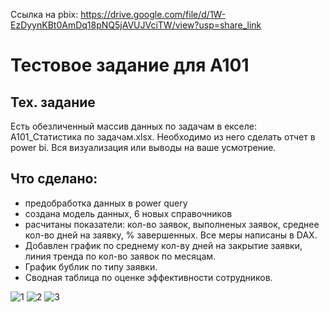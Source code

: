 Ссылка на pbix: https://drive.google.com/file/d/1W-EzDyynKBt0AmDq18pNQ5jAVUJVciTW/view?usp=share_link

# Тестовое задание для A101

## Тех. задание

Есть обезличенный массив данных по задачам в екселе: A101_Статистика по задачам.xlsx.
Необходимо из него сделать отчет в power bi. Вся визуализация или выводы на ваше усмотрение.

## Что сделано:

- предобработка данных в power query
- создана модель данных, 6 новых справочников
- расчитаны показатели: кол-во заявок, выполненых заявок, среднее кол-во дней на заявку, % завершенных. Все меры написаны в DAX.
- Добавлен график по среднему кол-ву дней на закрытие заявки, линия тренда по кол-во заявок по месяцам.
- График бублик по типу заявки.
- Сводная таблица по оценке эффективности сотрудников.

![1](https://user-images.githubusercontent.com/104127892/226162793-3f37ff83-96ab-469b-bc76-82c52c81b425.jpg)
![2](https://user-images.githubusercontent.com/104127892/226162804-cac874b0-f6e7-4ae7-a94a-37489ba55f3d.jpg)
![3](https://user-images.githubusercontent.com/104127892/226162806-21991180-819a-4b43-964a-2abe6be2f1fe.jpg)
